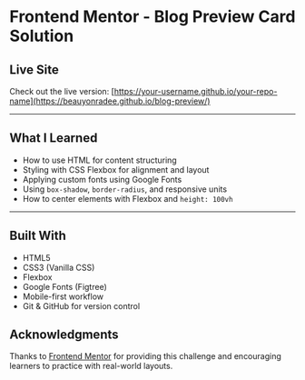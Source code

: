 # Frontend Mentor - Blog Preview Card Solution

## Live Site

Check out the live version: [https://your-username.github.io/your-repo-name](https://beauyonradee.github.io/blog-preview/)  

---

## What I Learned

- How to use HTML for content structuring
- Styling with CSS Flexbox for alignment and layout
- Applying custom fonts using Google Fonts
- Using `box-shadow`, `border-radius`, and responsive units
- How to center elements with Flexbox and `height: 100vh`

---

## Built With

- HTML5
- CSS3 (Vanilla CSS)
- Flexbox
- Google Fonts (Figtree)
- Mobile-first workflow
- Git & GitHub for version control

## Acknowledgments

Thanks to [Frontend Mentor](https://www.frontendmentor.io) for providing this challenge and encouraging learners to practice with real-world layouts.
